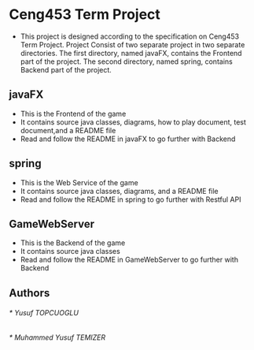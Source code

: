 # Ceng453 Term Project

* This project is designed according to the specification on Ceng453 Term Project. Project Consist of two separate
project in two separate directories. The first directory, named javaFX, contains the Frontend part of the project.
The second directory, named spring, contains Backend part of the project.

## javaFX

* This is the Frontend of the game
* It contains source java classes, diagrams, how to play document, test document,and a README file
* Read and follow the README in javaFX to go further with Backend

## spring

* This is the Web Service of the game
* It contains source java classes, diagrams, and a README file
* Read and follow the README in spring to go further with Restful API

## GameWebServer

* This is the Backend of the game
* It contains source java classes
* Read and follow the README in GameWebServer to go further with Backend

## Authors
###### * Yusuf TOPCUOGLU
###### * Muhammed Yusuf TEMIZER
